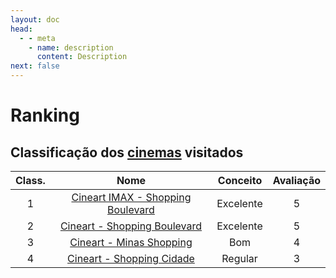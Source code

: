 ```yaml
---
layout: doc
head:
  - - meta
    - name: description
      content: Description
next: false
---
```


# Ranking

## Classificação dos [cinemas](./movie-theaters-list.html) visitados

| Class. | Nome | Conceito | Avaliação |
| :---: | :---: | :---: | :---: |
| 1 | [Cineart IMAX - Shopping Boulevard](./movie-theaters-list.html#cineart-shopping-boulevard) | Excelente | 5 |
| 2 | [Cineart - Shopping Boulevard](./movie-theaters-list.html#cineart-shopping-boulevard) | Excelente | 5 |
| 3 | [Cineart - Minas Shopping](./movie-theaters-list.html#cineart-minas-shopping) | Bom | 4 |
| 4 | [Cineart - Shopping Cidade](./movie-theaters-list.html#cineart-shopping-cidade) | Regular | 3 |
